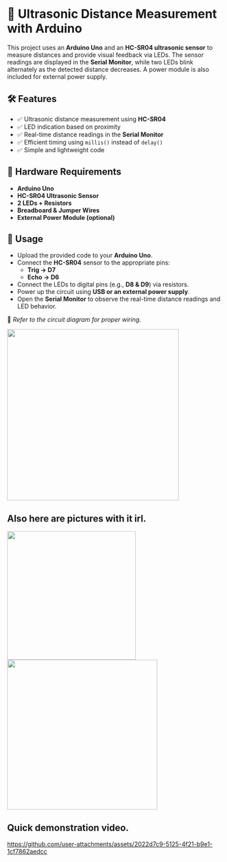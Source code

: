 # 🚀 Ultrasonic Distance Measurement with Arduino  

This project uses an **Arduino Uno** and an **HC-SR04 ultrasonic sensor** to measure distances and provide visual feedback via LEDs. The sensor readings are displayed in the **Serial Monitor**, while two LEDs blink alternately as the detected distance decreases. A power module is also included for external power supply.  

## 🛠 Features  
- ✅ Ultrasonic distance measurement using **HC-SR04**  
- ✅ LED indication based on proximity  
- ✅ Real-time distance readings in the **Serial Monitor**  
- ✅ Efficient timing using `millis()` instead of `delay()`  
- ✅ Simple and lightweight code  

## 🔧 Hardware Requirements  
- **Arduino Uno**  
- **HC-SR04 Ultrasonic Sensor**  
- **2 LEDs + Resistors**  
- **Breadboard & Jumper Wires**  
- **External Power Module (optional)**  

## 📜 Usage  
- Upload the provided code to your **Arduino Uno**.  
- Connect the **HC-SR04** sensor to the appropriate pins:  
  - **Trig → D7**  
  - **Echo → D6**  
- Connect the LEDs to digital pins (e.g., **D8 & D9**) via resistors.  
- Power up the circuit using **USB or an external power supply**.  
- Open the **Serial Monitor** to observe the real-time distance readings and LED behavior.  

📌 *Refer to the circuit diagram for proper wiring.*  

<img src="https://github.com/user-attachments/assets/fe485489-b3a8-4b05-a655-0e4afe73b9ff" width="400" />

## Also here are pictures with it irl.
<img src="https://github.com/user-attachments/assets/ea46dc4e-ee89-4ff2-bb1d-46e58f134fe3" width="300" /> <img src="https://github.com/user-attachments/assets/c0b7ecde-fa93-432f-9237-374983b127d4" width="350" />

## Quick demonstration video.





https://github.com/user-attachments/assets/2022d7c9-5125-4f21-b9e1-1cf7862aedcc



